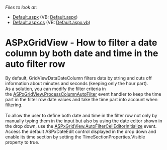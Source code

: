 <!-- default file list -->
*Files to look at*:

* [Default.aspx](./CS/Default.aspx) (VB: [Default.aspx](./VB/Default.aspx))
* [Default.aspx.cs](./CS/Default.aspx.cs) (VB: [Default.aspx.vb](./VB/Default.aspx.vb))
<!-- default file list end -->
# ASPxGridView - How to filter a date column by both date and time in the auto filter row


By default, GridViewDataDateColumn filters data by string and cuts off information about minutes and seconds (keeping only the hour part). <br>As a solution, you can modify the filter criteria in the <a href="https://documentation.devexpress.com/#AspNet/DevExpressWebASPxGridView_ProcessColumnAutoFiltertopic">ASPxGridView.ProcessColumnAutoFilter</a> event handler to keep the time part in the filter row date values and take the time part into account when filtering.<br><br>To allow the user to define both date and time in the filter row not only by manually typing them in the input but also by using the date editor shown in the drop down, use the <a href="https://documentation.devexpress.com/#AspNet/DevExpressWebASPxGridView_AutoFilterCellEditorInitializetopic">ASPxGridView.AutoFilterCellEditorInitialize</a> event. Access the default ASPxDateEdit control displayed in the drop down and enable its time section by setting the TimeSectionProperties.Visible property to true.

<br/>


